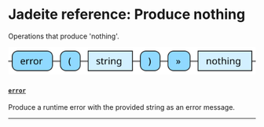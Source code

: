 <!---
  This markdown file was generated. Do not edit.
  -->

# Jadeite reference: Produce nothing

Operations that produce 'nothing'.

!["nothing-out"](../halite-bnf-diagrams/nothing-out-j.svg)

#### [`error`](halite_full-reference-j.md#error)

Produce a runtime error with the provided string as an error message.

---
